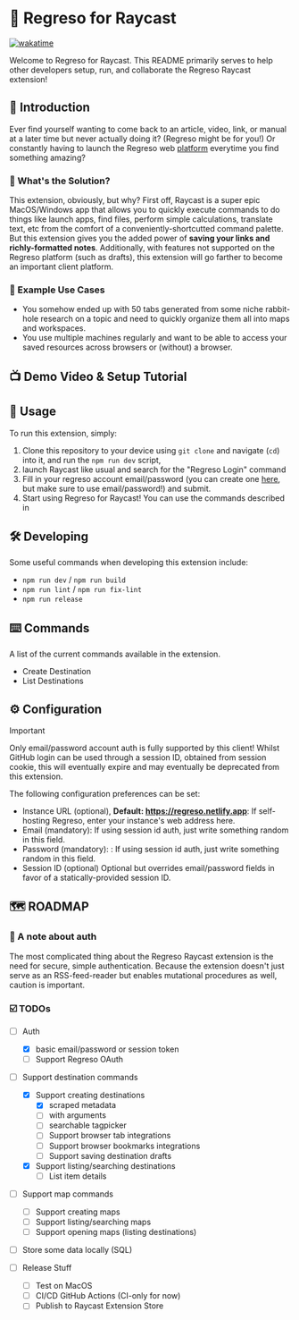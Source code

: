 # 🔷 Regreso for Raycast

[![wakatime](https://wakatime.com/badge/user/7482ea9d-3085-4e9b-95ad-1ca78a14d948/project/de8e3865-61b8-47e9-8f80-dbc6224ca070.svg)](https://wakatime.com/badge/user/7482ea9d-3085-4e9b-95ad-1ca78a14d948/project/de8e3865-61b8-47e9-8f80-dbc6224ca070)

Welcome to Regreso for Raycast. This README primarily serves to help other developers setup, run, and collaborate the Regreso Raycast extension!

## 👋 Introduction

Ever find yourself wanting to come back to an article, video, link, or manual at a later time but never actually doing it? (Regreso might be for you!) Or constantly having to launch the Regreso web [platform](https://regreso.netlify.app) everytime you find something amazing?

### 🤔 What's the Solution?

This extension, obviously, but why? First off, Raycast is a super epic MacOS/Windows app that allows you to quickly execute commands to do things like launch apps, find files, perform simple calculations, translate text, etc from the comfort of a conveniently-shortcutted command palette. But this extension gives you the added power of **saving your links and richly-formatted notes**. Additionally, with features not supported on the Regreso platform (such as drafts), this extension will go farther to become an important client platform.

### 💪 Example Use Cases

- You somehow ended up with 50 tabs generated from some niche rabbit-hole research on a topic and need to quickly organize them all into maps and workspaces.
- You use multiple machines regularly and want to be able to access your saved resources across browsers or (without) a browser.

## 📺 Demo Video & Setup Tutorial

## 🚀 Usage

To run this extension, simply:

1. Clone this repository to your device using `git clone` and navigate (`cd`) into it, and run the `npm run dev` script,
2. launch Raycast like usual and search for the "Regreso Login" command
3. Fill in your regreso account email/password (you can create one [here](https://regreso.netlify.app/sign-up), but make sure to use email/password!) and submit.
4. Start using Regreso for Raycast! You can use the commands described in

## 🛠️ Developing

Some useful commands when developing this extension include:

- `npm run dev` / `npm run build`
- `npm run lint` / `npm run fix-lint`
- `npm run release`

## ⌨️ Commands

A list of the current commands available in the extension.

- Create Destination
- List Destinations

## ⚙️ Configuration

> [!IMPORTANT]
> Only email/password account auth is fully supported by this client! Whilst GitHub login can be used through a session ID, obtained from session cookie, this will eventually expire and may eventually be deprecated from this extension.

The following configuration preferences can be set:

- Instance URL (optional), **Default: https://regreso.netlify.app**: If self-hosting Regreso, enter your instance's web address here.
- Email (mandatory): If using session id auth, just write something random in this field.
- Password (mandatory): : If using session id auth, just write something random in this field.
- Session ID (optional) Optional but overrides email/password fields in favor of a statically-provided session ID.

## 🗺️ ROADMAP

### 📝 A note about auth

The most complicated thing about the Regreso Raycast extension is the need for secure, simple authentication. Because the extension doesn't just serve as an RSS-feed-reader but enables mutational procedures as well, caution is important.

### ☑️ TODOs

- [ ] Auth
  - [x] basic email/password or session token
  - [ ] Support Regreso OAuth
- [ ] Support destination commands
  - [x] Support creating destinations
    - [x] scraped metadata
    - [ ] with arguments
    - [ ] searchable tagpicker
    - [ ] Support browser tab integrations
    - [ ] Support browser bookmarks integrations
    - [ ] Support saving destination drafts
  - [x] Support listing/searching destinations
    - [ ] List item details

- [ ] Support map commands
  - [ ] Support creating maps
  - [ ] Support listing/searching maps
  - [ ] Support opening maps (listing destinations)

- [ ] Store some data locally (SQL)

- [ ] Release Stuff
  - [ ] Test on MacOS
  - [ ] CI/CD GitHub Actions (CI-only for now)
  - [ ] Publish to Raycast Extension Store
